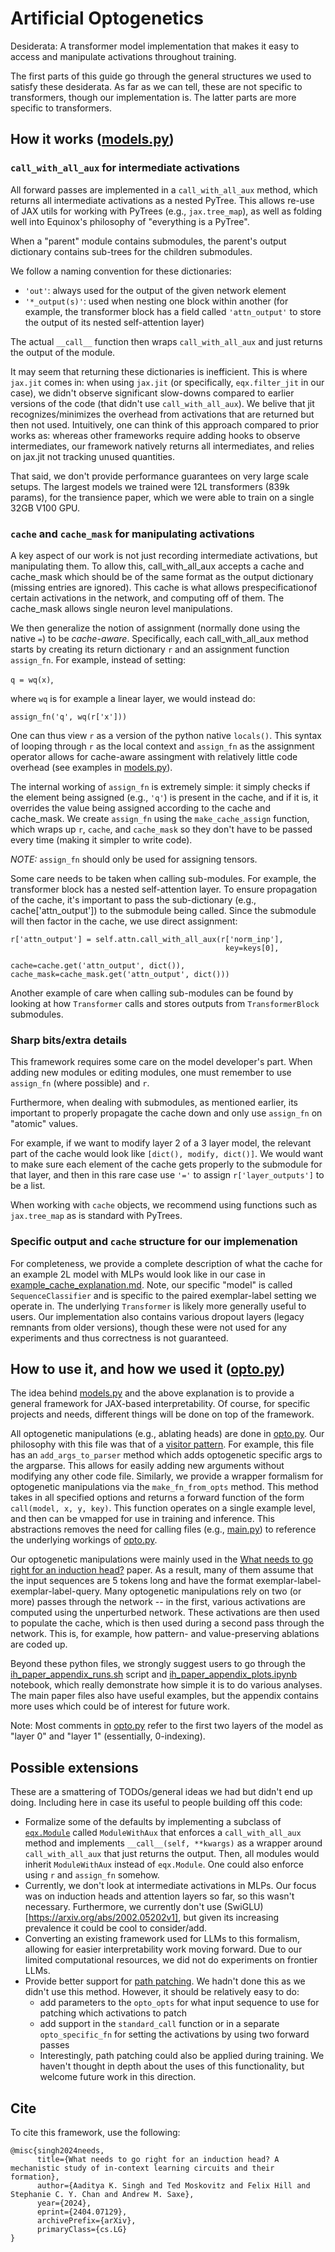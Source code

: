 # Artificial Optogenetics

Desiderata: A transformer model implementation that makes it easy to access and manipulate activations throughout training.

The first parts of this guide go through the general structures we used to satisfy these desiderata. As far as we can tell, these are not specific to transformers, though our implementation is. The latter parts are more specific to transformers. 

## How it works ([models.py](models.py))

### `call_with_all_aux` for intermediate activations

All forward passes are implemented in a `call_with_all_aux` method, which returns all intermediate activations as a nested PyTree. This allows re-use of JAX utils for working with PyTrees (e.g., `jax.tree_map`), as well as folding well into Equinox's philosophy of "everything is a PyTree".

When a "parent" module contains submodules, the parent's output dictionary contains sub-trees for the children submodules.

We follow a naming convention for these dictionaries:
- `'out'`: always used for the output of the given network element
- `'*_output(s)'`: used when nesting one block within another (for example, the transformer block has a field called `'attn_output'` to store the output of its nested self-attention layer)

The actual `__call__` function then wraps `call_with_all_aux` and just returns the output of the module.

It may seem that returning these dictionaries is inefficient. This is where `jax.jit` comes in: when using `jax.jit` (or specifically, `eqx.filter_jit` in our case), we didn't observe significant slow-downs compared to earlier versions of the code (that didn't use `call_with_all_aux`). We belive that jit recognizes/minimizes the overhead from activations that are returned but then not used. Intuitively, one can think of this approach compared to prior works as: whereas other frameworks require adding hooks to observe intermediates, our framework natively returns all intermediates, and relies on jax.jit not tracking unused quantities.

That said, we don't provide performance guarantees on very large scale setups. The largest models we trained were 12L transformers (839k params), for the transience paper, which we were able to train on a single 32GB V100 GPU. 

### `cache` and `cache_mask` for manipulating activations

A key aspect of our work is not just recording intermediate activations, but
manipulating them. To allow this, call_with_all_aux accepts a cache and cache_mask
which should be of the same format as the output dictionary (missing entries are ignored).
This cache is what allows prespecificationof certain activations in the network, and 
computing off of them. The cache_mask allows single neuron level manipulations.

We then generalize the notion of assignment (normally done using the native `=`) to be *cache-aware*. Specifically, each call_with_all_aux method starts by creating its return dictionary `r` and an assignment function `assign_fn`. For example, instead of setting:

`q = wq(x)`,

where `wq` is for example a linear layer, we would instead do:

`assign_fn('q', wq(r['x']))`

One can thus view `r` as a version of the python native `locals()`. This syntax of looping through `r` as the local context and `assign_fn` as the assignment operator allows for cache-aware assingment with relatively little code overhead (see examples in [models.py](models.py)). 

The internal working of `assign_fn` is extremely simple: it simply checks if the element being assigned (e.g., `'q'`) is present in the cache, and if it is, it overrides the value being assigned according to the cache and cache_mask. We create `assign_fn` using the `make_cache_assign` function, which wraps up `r`, `cache`, and `cache_mask` so they don't have to be passed every time (making it simpler to write code).

*NOTE:* `assign_fn` should only be used for assigning tensors.

Some care needs to be taken when calling sub-modules. For example, the transformer block has a nested self-attention layer. To ensure propagation of the cache, it's important to pass the sub-dictionary (e.g., cache['attn_output']) to the submodule being called. Since the submodule will then factor in the cache, we use direct assignment: 

```
r['attn_output'] = self.attn.call_with_all_aux(r['norm_inp'], 
												key=keys[0], 
												cache=cache.get('attn_output', dict()), cache_mask=cache_mask.get('attn_output', dict()))
```

Another example of care when calling sub-modules can be found by looking at how `Transformer` calls and stores outputs from `TransformerBlock` submodules. 

### Sharp bits/extra details

This framework requires some care on the model developer's part. When adding new modules or editing modules,
one must remember to use `assign_fn` (where possible) and `r`. 

Furthermore, when dealing with submodules, as mentioned earlier, its important to properly propagate the cache down and only use `assign_fn` on "atomic" values. 

For example, if we want to modify layer 2 of a 3 layer model, the relevant part of the cache would look like `[dict(), modify, dict()]`. We would want to make sure each element of the cache gets properly to the submodule for that layer, and then in this rare case use `'='` to assign `r['layer_outputs']` to be a list.

When working with `cache` objects, we recommend using functions such as `jax.tree_map` as is standard with PyTrees.

### Specific output and `cache` structure for our implemenation

For completeness, we provide a complete description of what the cache for an example 2L model with MLPs would look like in our case in [example_cache_explanation.md](example_cache_explanation.md). Note, our specific "model" is called `SequenceClassifier` and is specific to the paired exemplar-label setting we operate in. The underlying `Transformer` is likely more generally useful to users. Our implementation also contains various dropout layers (legacy remnants from older versions), though these were not used for any experiments and thus correctness is not guaranteed.

## How to use it, and how we used it ([opto.py](opto.py))

The idea behind [models.py](models.py) and the above explanation is to provide a general framework for JAX-based interpretability. Of course, for specific projects and needs, different things will be done on top of the framework.

All optogenetic manipulations (e.g., ablating heads) are done in [opto.py](opto.py). Our philosophy with this file was that of a [visitor pattern](https://web.mit.edu/6.031/www/sp22/classes/27-little-languages-2/). For example, this file has an `add_args_to_parser` method which adds optogenetic specific args to the argparse. This allows for easily adding new arguments without modifying any other code file. Similarly, we provide a wrapper formalism for optogenetic manipulations via the `make_fn_from_opts` method. This method takes in all specified options and returns a forward function of the form `call(model, x, y, key)`. This function operates on a single example level, and then can be vmapped for use in training and inference. This abstractions removes the need for calling files (e.g., [main.py](main.py)) to reference the underlying workings of [opto.py](opto.py).

Our optogenetic manipulations were mainly used in the [What needs to go right for an induction head?](https://arxiv.org/abs/2404.07129) paper. As a result, many of them assume that the input sequences are 5 tokens long and have the format exemplar-label-exemplar-label-query. Many optogenetic manipulations rely on two (or more) passes through the network -- in the first, various activations are computed using the unperturbed network. These activations are then used to populate the cache, which is then used during a second pass through the network. This is, for example, how pattern- and value-preserving ablations are coded up.

Beyond these python files, we strongly suggest users to go through the [ih_paper_appendix_runs.sh](ih_paper_appendix_runs.sh) script and [ih_paper_appendix_plots.ipynb](ih_paper_appendix_plots.ipynb) notebook, which really demonstrate how simple it is to do various analyses. The main paper files also have useful examples, but the appendix contains more uses which could be of interest for future work.

Note: Most comments in [opto.py](opto.py) refer to the first two layers of the model as "layer 0" and "layer 1" (essentially, 0-indexing).

## Possible extensions

These are a smattering of TODOs/general ideas we had but didn't end up doing. Including here
in case its useful to people building off this code:
- Formalize some of the defaults by implementing a subclass of [`eqx.Module`](https://docs.kidger.site/equinox/api/module/module/) called `ModuleWithAux` that enforces a `call_with_all_aux` method and implements `__call__(self, **kwargs)` as a wrapper around `call_with_all_aux` that just returns the output. Then, all modules would inherit `ModuleWithAux` instead of `eqx.Module`. One could also enforce using `r` and `assign_fn` somehow.
- Currently, we don't look at intermediate activations in MLPs. Our focus was on induction heads and attention layers so far, so this wasn't necessary. Furthermore, we currently don't use (SwiGLU)[https://arxiv.org/abs/2002.05202v1], but given its increasing prevalence it could be cool to consider/add.
- Converting an existing framework used for LLMs to this formalism, allowing for easier interpretability work moving forward. Due to our limited computational resources, we did not do experiments on frontier LLMs.
- Provide better support for [path patching](https://arxiv.org/abs/2304.05969). We hadn't done this as we didn't use this method. However, it should be relatively easy to do:
	- add parameters to the `opto_opts` for what input sequence to use for patching which activations to patch
	- add support in the `standard_call` function or in a separate `opto_specific_fn` for setting the activations by using two forward passes
	- Interestingly, path patching could also be applied during training. We haven't thought in depth about the uses of this functionality, but welcome future work in this direction.

## Cite

To cite this framework, use the following:
```
@misc{singh2024needs,
      title={What needs to go right for an induction head? A mechanistic study of in-context learning circuits and their formation}, 
      author={Aaditya K. Singh and Ted Moskovitz and Felix Hill and Stephanie C. Y. Chan and Andrew M. Saxe},
      year={2024},
      eprint={2404.07129},
      archivePrefix={arXiv},
      primaryClass={cs.LG}
}
```

